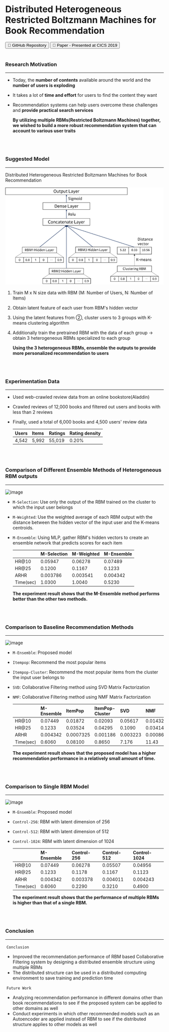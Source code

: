 # Distributed Heterogeneous Restricted Boltzmann Machines for Book Recommendation
<button onclick="location.href='https://github.com/leee5495/Distributed_Heterogeneous_RBM'" type="button">&#128193; GitHub Repository</button>
<button onclick="location.href='https://leee5495.github.io/pdf/CICS_lej.pdf'" type="button">&#128196; Paper - Presented at CICS 2019</button>
<br><br>

### Research Motivation
---
- Today, the **number of contents** available around the world and the **number of users is exploding**
- It takes a lot of **time and effort** for users to find the content they want
- Recommendation systems can help users overcome these challenges and **provide practical search services**

  **By utilizing multiple RBMs(Restricted Boltzmann Machines) together, we wished to build a more robust recommendation system that can account to various user traits**
  
<br><br>

### Suggested Model
---
Distributed Heterogeneous Restricted Boltzmann Machines for Book Recommendation
<br>

<img src="images/dhrbm.png?raw=true"/>
<br>

1. Train M x N size data with RBM (M: Number of Users, N: Number of Items)
2. Obtain latent feature of each user from RBM's hidden vector
3. Using the latent features from ②, cluster users to 3 groups with K-means clustering algorithm
4. Additionally train the pretrained RBM with the data of each group → obtain 3 heterogeneous RBMs specialized to each group


   **Using the 3 heterogeneous RBMs, ensemble the outputs to provide more personalized recommendation to users**
   
<br><br>

### Experimentation Data
---
- Used web-crawled review data from an online bookstore(Aladdin)
- Crawled reviews of 12,000 books and filtered out users and books with less than 2 reviews
- Finally, used a total of 6,000 books and 4,500 users' review data

  Users | Items | Ratings | Rating density
  -- | -- | -- | --
  4,542 | 5,992 | 55,019 | 0.20%

<br><br>

### Comparison of Different Ensemble Methods of Heterogeneous RBM outputs
---
![image](https://user-images.githubusercontent.com/39192405/94337317-84193800-0024-11eb-906c-543bdb534364.png)
- `M-Selection`: Use only the output of the RBM trained on the cluster to which the input user belongs
- `M-Weighted`: Use the weighted average of each RBM output with the distance between the hidden vector of the input user and the K-means centroids.
- `M-Ensemble`: Using MLP, gather RBM's hidden vectors to create an ensemble network that predicts scores for each item

   &nbsp; | M-Selection | M-Weighted | M-Ensemble 
  -- | -- | -- | -- 
  HR@10 | 0.05947 | 0.06278 | 0.07489 
  HR@25 | 0.1200 | 0.1167 | 0.1233 
  ARHR | 0.003786 | 0.003541 | 0.004342 
  Time(sec) | 1.0300 | 1.0040 | 0.5230

  **The experiment result shows that the M-Ensemble method performs better than the other two methods.**
  
<br><br>

### Comparison to Baseline Recommendation Methods
---
![image](https://user-images.githubusercontent.com/39192405/93019262-d1eb7480-f610-11ea-8473-92b9616b0ee5.png)
- `M-Ensemble`: Proposed model
- `Itempop`: Recommend the most popular items
- `Itempop-Cluster`: Recommend the most popular items from the cluster the input user belongs to
- `SVD`: Collaborative Filtering method using SVD Matrix Factorization
- `NMF`: Collaborative Filtering method using NMF Matrix Factorization

    | M-Ensemble | ItemPop | ItemPop-Cluster | SVD | NMF
  -- | -- | -- | -- | -- | --
  HR@10 | 0.07449 | 0.01872 | 0.02093 | 0.05617 | 0.01432
  HR@25 | 0.1233 | 0.03524 | 0.04295 | 0.1090 | 0.03414
  ARHR | 0.004342 | 0.0007325 | 0.001186 | 0.003223 | 0.0008671
  Time(sec) | 0.6060 | 0.08100 | 0.8650 | 7.176 | 11.43

  **The experiment result shows that the proposed model has a higher recommendation performance in a relatively small amount of time.**
  
<br><br>

### Comparison to Single RBM Model
---
![image](https://user-images.githubusercontent.com/39192405/93019413-d2d0d600-f611-11ea-91a8-cc54bbd56b00.png)
- `M-Ensemble`: Proposed model
- `Control-256`: RBM with latent dimension of 256
- `Control-512`: RBM with latent dimension of 512
- `Control-1024`: RBM with latent dimension of 1024

    | M-Ensemble | Control-256 | Control-512 | Control-1024
  -- | -- | -- | -- | --
  HR@10 | 0.07449 | 0.06278 | 0.05507 | 0.04956
  HR@25 | 0.1233 | 0.1178 | 0.1167 | 0.1123
  ARHR | 0.004342 | 0.003378 | 0.004011 | 0.004243
  Time(sec) | 0.6060 | 0.2290 | 0.3210 | 0.4900

  **The experiment result shows that the performance of multiple RBMs is higher than that of a single RBM.**
  
<br><br>

### Conclusion
---

&nbsp;`Conclusion`
- Improved the recommendation performance of RBM based Collaborative Filtering system by designing a distributed ensemble structure using multiple RBMs
- The distributed structure can be used in a distributed computing environment to save training and prediction time

&nbsp;`Future Work`
- Analyzing recommendation performance in different domains other than book recommendations to see if the proposed system can be applied to other domains as well
- Conduct experiments in which other recommended models such as an Autoencoder are applied instead of RBM to see if the distributed structure applies to other models as well
  
<br><br>
